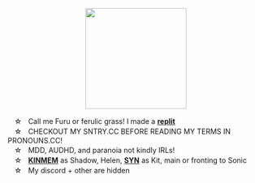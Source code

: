 <p align="center">
<img src="https://media.discordapp.net/attachments/1196764336656502797/1242459740617838692/Untitled93_20240521195109.png?ex=664dea4d&is=664c98cd&hm=92c074aed406c3f2fe24cb3387131882b52506f873d8fc7a107945b4cdd6ca5b&"<width="199" height="199">
</p>

ㅤ☆ㅤCall me Furu or ferulic grass! I made a [**replit**](https://replit.com/@sebastiansis/twinkl)
\
ㅤ☆ㅤCHECKOUT MY SNTRY.CC BEFORE READING MY TERMS IN PRONOUNS.CC!
\
ㅤ☆ㅤMDD, AUDHD, and paranoia not kindly IRLs!
\
ㅤ☆ㅤ[**KINMEM**](https://fkin.carrd.co/#two) as Shadow, Helen, [**SYN**](https://fkin.carrd.co/#two) as Kit, main or fronting to Sonic
\
ㅤ☆ㅤMy discord + other are hidden